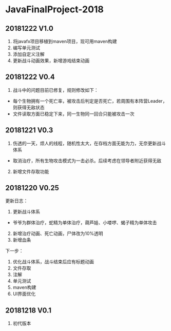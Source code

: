 # JavaFinalProject-2018

## 20181222 V1.0
1. 将javafx项目移植到maven项目，现可用maven构建
2. 编写单元测试
3. 添加自定义注解
4. 更新战斗动画效果，新增游戏结束动画

## 20181222 V0.4
1. 战斗中的问题目前已修复，规则修改如下：
 - 每个生物拥有一个死亡率，被攻击后判定是否死亡，若周围有本阵营Leader，则获得无敌状态
 - 文件读取方面已稳定下来，同一生物同一回合只能被攻击一次
 
## 20181221  V0.3
1. 伤透的一天，烦人的线程，随机性太大，在存档方面无能为力，无奈更新战斗体系
 - 取消治疗，所有生物攻击模式为一击必杀。后续考虑在领导者附近获得无敌
2. 新增文件存取功能

## 20181220  V0.25
更新日志：
1. 更新战斗体系
 - 爷爷为群体治疗，蛇精为单体治疗，葫芦娃、小喽啰、蝎子精为单体攻击
2. 新增治疗动画、死亡动画，尸体改为10%透明
3. 新增血条

下一步：
1. 优化战斗体系，战斗结束后应有标题动画
2. 文件存取
3. 注解
4. 单元测试
5. maven构建
6. UI界面优化

## 20181218  V0.1
1. 初代版本